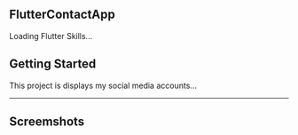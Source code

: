 ## FlutterContactApp

Loading Flutter Skills...

## Getting Started

This project is displays my social media accounts...
_______

## Screemshots

